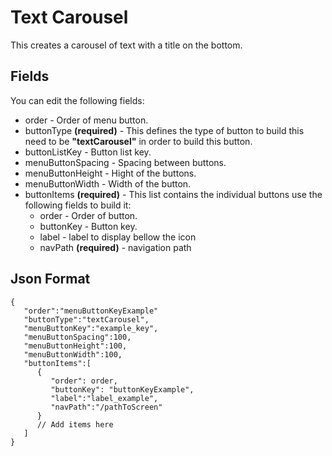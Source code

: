 
# Text Carousel
This creates a carousel of text with a title on the bottom.

## Fields

You can edit the following fields:

- order - Order of menu button.
- buttonType **(required)** - This defines the type of button to build this need to be **"textCarousel"** in order to build this button.
- buttonListKey - Button list key.
- menuButtonSpacing - Spacing between buttons.
- menuButtonHeight - Hight of the buttons.
- menuButtonWidth - Width of the button.
- buttonItems **(required)** - This list contains the individual buttons use the following fields to build it:
   - order - Order of button.
   - buttonKey - Button key.
	- label - label to display bellow the icon 
	- navPath **(required)** - navigation path

## Json Format

    {
       "order":"menuButtonKeyExample"
       "buttonType":"textCarousel",
       "menuButtonKey":"example_key",
       "menuButtonSpacing":100,      
       "menuButtonHeight":100,
       "menuButtonWidth":100,
       "buttonItems":[
          {
             "order": order,
             "buttonKey": "buttonKeyExample",
             "label":"label_example",
             "navPath":"/pathToScreen"
          }
          // Add items here
       ]
    }

  

